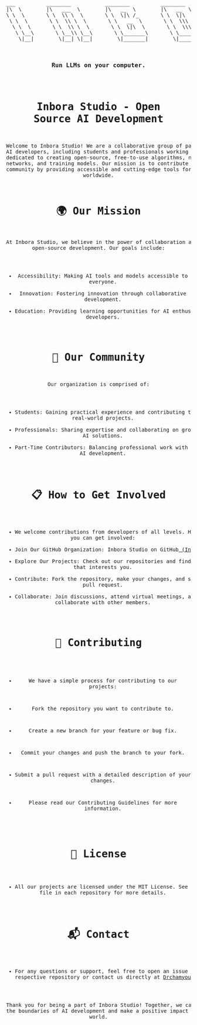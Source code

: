 <br>
<pre align="center">
___          ________           ________          ________          ________          ________          ________  ___     
|\  \        |\   ___  \        |\   __  \        |\   __  \        |\   __  \        |\   __  \        |\   __  \|\  \    
\ \  \       \ \  \\ \  \       \ \  \|\ /_       \ \  \|\  \       \ \  \|\  \       \ \  \|\  \       \ \  \|\  \ \  \   
 \ \  \       \ \  \\ \  \       \ \   __  \       \ \  \\\  \       \ \   _  _\       \ \   __  \       \ \   __  \ \  \  
  \ \  \       \ \  \\ \  \       \ \  \|\  \       \ \  \\\  \       \ \  \\  \|       \ \  \ \  \       \ \  \ \  \ \  \ 
   \ \__\       \ \__\\ \__\       \ \_______\       \ \_______\       \ \__\\ _\        \ \__\ \__\       \ \__\ \__\ \__\
    \|__|        \|__| \|__|        \|_______|        \|_______|        \|__|\|__|        \|__|\|__|        \|__|\|__|\|__|


 <h3>Run LLMs on your computer.</h3>
















# Inbora Studio - Open Source AI Development
Welcome to Inbora Studio! We are a collaborative group of passionate AI developers, including students and professionals working part-time, dedicated to creating open-source, free-to-use algorithms, neural networks, and training models. Our mission is to contribute to the AI community by providing accessible and cutting-edge tools for developers worldwide.

# 🌍 Our Mission
At Inbora Studio, we believe in the power of collaboration and open-source development. Our goals include:

* Accessibility: Making AI tools and models accessible to everyone.
* Innovation: Fostering innovation through collaborative development.
* Education: Providing learning opportunities for AI enthusiasts and developers.

# 👥 Our Community
Our organization is comprised of:

* Students: Gaining practical experience and contributing to real-world projects.
* Professionals: Sharing expertise and collaborating on groundbreaking AI solutions.
* Part-Time Contributors: Balancing professional work with passion for AI development.

# 📋 How to Get Involved
* We welcome contributions from developers of all levels. Here’s how you can get involved:
* Join Our GitHub Organization: Inbora Studio on GitHub[ (Inbora Studio AI)](https://github.com/Inbora-AI)
* Explore Our Projects: Check out our repositories and find a project that interests you.
* Contribute: Fork the repository, make your changes, and submit a pull request.
* Collaborate: Join discussions, attend virtual meetings, and collaborate with other members.

# 🤝 Contributing
 * We have a simple process for contributing to our projects:

* Fork the repository you want to contribute to.
* Create a new branch for your feature or bug fix.
* Commit your changes and push the branch to your fork.
* Submit a pull request with a detailed description of your changes.
* Please read our Contributing Guidelines for more information.

# 📜 License
* All our projects are licensed under the MIT License. See the LICENSE file in each repository for more details.

# 📬 Contact
* For any questions or support, feel free to open an issue on the respective repository or contact us directly at Drchamyoung@gmail.com, Studio.inbora@gmail.com

Thank you for being a part of Inbora Studio! Together, we can push the boundaries of AI development and make a positive impact on the world.
